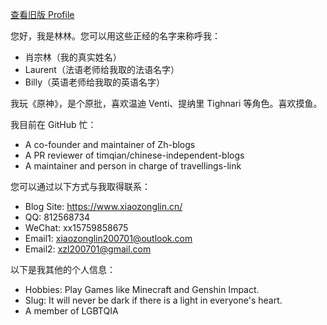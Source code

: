 [查看旧版 Profile](https://github.com/linlinzzo/linlinzzo/blob/dbe0616b1f9b6268b07c25cfa4bf8e31315ee869/README.md)

您好，我是林林。您可以用这些正经的名字来称呼我：

- 肖宗林（我的真实姓名）
- Laurent（法语老师给我取的法语名字）
- Billy（英语老师给我取的英语名字）

我玩《原神》，是个原批，喜欢温迪 Venti、提纳里 Tighnari 等角色。喜欢摸鱼。

我目前在 GitHub 忙：

- A co-founder and maintainer of Zh-blogs
- A PR reviewer of timqian/chinese-independent-blogs
- A maintainer and person in charge of travellings-link

您可以通过以下方式与我取得联系：

- Blog Site: https://www.xiaozonglin.cn/
- QQ: 812568734
- WeChat: xx15759858675
- Email1: xiaozonglin200701@outlook.com
- Email2: xzl200701@gmail.com

以下是我其他的个人信息：

- Hobbies: Play Games like Minecraft and Genshin Impact.
- Slug: It will never be dark if there is a light in everyone's heart.
- A member of LGBTQIA
